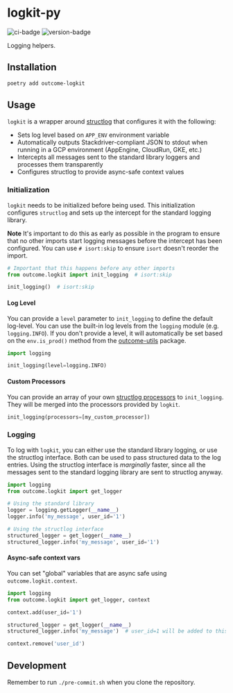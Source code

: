 # logkit-py
![ci-badge](https://github.com/outcome-co/logkit-py/workflows/Release/badge.svg?branch=v0.1.0) ![version-badge](https://img.shields.io/badge/version-0.1.0-brightgreen)

Logging helpers.

## Installation

```sh
poetry add outcome-logkit
```

## Usage

`logkit` is a wrapper around [structlog](https://www.structlog.org/en/stable/) that configures it with the following:

- Sets log level based on `APP_ENV` environment variable
- Automatically outputs Stackdriver-compliant JSON to stdout when running in a GCP environment (AppEngine, CloudRun, GKE, etc.)
- Intercepts all messages sent to the standard library loggers and processes them transparently
- Configures structlog to provide async-safe context values

### Initialization
`logkit` needs to be initialized before being used. This initialization configures `structlog` and sets up the intercept for the standard logging library.

**Note** It's important to do this as early as possible in the program to ensure that no other imports start logging messages before the intercept has been configured. You can use `# isort:skip` to ensure `isort` doesn't reorder the import.

```py
# Important that this happens before any other imports
from outcome.logkit import init_logging  # isort:skip

init_logging()  # isort:skip
```

#### Log Level
You can provide a `level` parameter to `init_logging` to define the default log-level. You can use the built-in log levels from the `logging` module (e.g. `logging.INFO`). If you don't provide a level, it will automatically be set based on the `env.is_prod()` method from the [outcome-utils](https://github.com/outcome-co/utils-py/blob/master/src/outcome/utils/env.py) package.

```py
import logging

init_logging(level=logging.INFO)
```


#### Custom Processors
You can provide an array of your own [structlog processors](https://www.structlog.org/en/stable/processors.html) to `init_logging`. They will be merged into the processors provided by `logkit`.

```py
init_logging(processors=[my_custom_processor])
```

### Logging
To log with `logkit`, you can either use the standard library logging, or use the structlog interface. Both can be used to pass structured data to the log entries. Using the structlog interface is _marginally_ faster, since all the messages sent to the standard logging library are sent to structlog anyway.

```py
import logging
from outcome.logkit import get_logger

# Using the standard library
logger = logging.getLogger(__name__)
logger.info('my_message', user_id='1')

# Using the structlog interface
structured_logger = get_logger(__name__)
structured_logger.info('my_message', user_id='1')
```

#### Async-safe context vars
You can set "global" variables that are async safe using `outcome.logkit.context`.

```py
import logging
from outcome.logkit import get_logger, context

context.add(user_id='1')

structured_logger = get_logger(__name__)
structured_logger.info('my_message')  # user_id=1 will be added to this log event

context.remove('user_id')
```

## Development

Remember to run `./pre-commit.sh` when you clone the repository.

